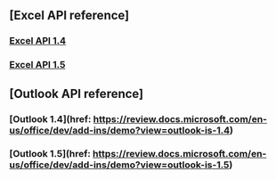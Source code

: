 ## [Excel API reference]
### [Excel API 1.4](https://review.docs.microsoft.com/en-us/office/dev/add-ins/demo?view=excel-js-1.4)
### [Excel API 1.5](https://review.docs.microsoft.com/en-us/office/dev/add-ins/demo?view=excel-js-1.5)

## [Outlook API reference]
### [Outlook 1.4](href: https://review.docs.microsoft.com/en-us/office/dev/add-ins/demo?view=outlook-is-1.4)
### [Outlook 1.5](href: https://review.docs.microsoft.com/en-us/office/dev/add-ins/demo?view=outlook-is-1.5)
 